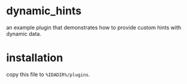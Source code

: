 # dynamic_hints

an example plugin that demonstrates how to provide custom hints with dynamic data.

# installation

copy this file to `%IDADIR%/plugins`.
